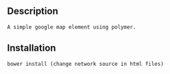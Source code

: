 Description
-----------

    A simple google map element using polymer.


Installation
-----------

    bower install (change network source in html files)
